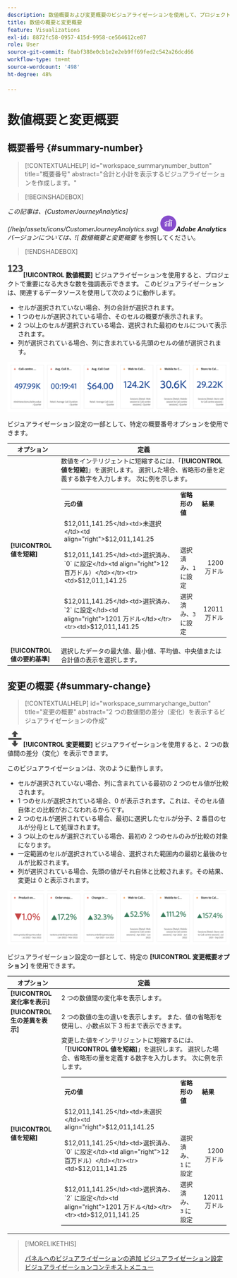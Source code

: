 ```yaml
---
description: 数値概要および変更概要のビジュアライゼーションを使用して、プロジェクト内の重要なデータポイントを表示します。
title: 数値の概要と変更概要
feature: Visualizations
exl-id: 8872fc58-0957-415d-9958-ce564612ce87
role: User
source-git-commit: f8abf388e0cb1e2e2eb9ff69fed2c542a26dcd66
workflow-type: tm+mt
source-wordcount: '498'
ht-degree: 48%

---
```


# 数値概要と変更概要

## 概要番号 {#summary-number}

<!-- markdownlint-disable MD034 -->

>[!CONTEXTUALHELP]
>id="workspace_summarynumber_button"
>title="概要番号"
>abstract="合計と小計を表示するビジュアライゼーションを作成します。"

<!-- markdownlint-enable MD034 -->


>[!BEGINSHADEBOX]

*この記事は、{CustomerJourneyAnalytics](/help/assets/icons/CustomerJourneyAnalytics.svg) ![3}Customer Journey Analyticsの数値概要と変更概要のビジュアライゼーションについて説明します&#x200B;**。**<br/> この記事の [](https://experienceleague.adobe.com/en/docs/analytics/analyze/analysis-workspace/visualizations/summary-number-change) AdobeAnalytics](/help/assets/icons/AdobeAnalytics.svg)**Adobe Analytics**バージョンについては、![ 数値概要と変更概要* を参照してください。

>[!ENDSHADEBOX]


![ 要約 ](/help/assets/icons/123.svg)**[!UICONTROL 数値概要]** ビジュアライゼーションを使用すると、プロジェクトで重要になる大きな数を強調表示できます。 このビジュアライゼーションは、関連するデータソースを使用して次のように動作します。

* セルが選択されていない場合、列の合計が選択されます。
* 1 つのセルが選択されている場合、そのセルの概要が表示されます。
* 2 つ以上のセルが選択されている場合、選択された最初のセルについて表示されます。
* 列が選択されている場合、列に含まれている先頭のセルの値が選択されます。

![ 数値概要ビジュアライゼーション ](asses/../assets/summary-number.png)

ビジュアライゼーション設定の一部として、特定の概要番号オプションを使用できます。

| オプション | 定義 |
|--- |--- |
| **[!UICONTROL 値を短縮]** | 数値をインテリジェントに短縮するには、「**[!UICONTROL 値を短縮]**」を選択します。 選択した場合、省略形の量を定義する数字を入力します。 次に例を示します。<br/><table><tr><td>**元の値**</td><td>**省略形の値**</td><td>**結果**</td></tr><tr><td>$12,011,141.25</td><td>未選択</td><td  align="right">$12,011,141.25</td></tr><tr><td>$12,011,141.25</td><td>選択済み、`0` に設定</td><td align="right">12 百万ドル）</td></tr><tr><td>$12,011,141.25</td><td> 選択済み、`1` に設定</td><td  align="right">1200 万ドル</td></tr><tr><td>$12,011,141.25</td><td>選択済み、`2` に設定</td><td align="right">1201 万ドル</td></tr><tr><td>$12,011,141.25</td><td>選択済み、`3` に設定</td><td align="right">12011 万ドル</td></tr></table> |
| **[!UICONTROL 値の要約基準]** | 選択したデータの最大値、最小値、平均値、中央値または合計値の表示を選択します。 |

## 変更の概要 {#summary-change}

<!-- markdownlint-disable MD034 -->

>[!CONTEXTUALHELP]
>id="workspace_summarychange_button"
>title="変更の概要"
>abstract="2 つの数値間の差分（変化）を表示するビジュアライゼーションの作成"

<!-- markdownlint-enable MD034 -->


![MoveUpDown](/help/assets/icons/MoveUpDown.svg)**[!UICONTROL 変更概要]** ビジュアライゼーションを使用すると、2 つの数値間の差分（変化）を表示できます。<!-- This is applicable for AA, not CJA: The green and red color of the Summary Change can be controlled through [custom event polarity](https://experienceleague.adobe.com/docs/analytics/admin/admin-tools/success-events/success-event.html) or a calculated metric's [Show Upward Trend As](https://experienceleague.adobe.com/docs/analytics/components/calculated-metrics/calcmetric-workflow/cm-build-metrics.html) option.-->

<!--
The green and red color of the Summary Change can be controlled through [custom event polarity](https://experienceleague.adobe.com/docs/analytics/admin/admin/c-manage-report-suites/c-edit-report-suites/conversion-var-admin/c-success-events/success-event.md) or a calculated metric's [Show Upward Trend As](https://experienceleague.adobe.com/docs/analytics/components/calculated-metrics/calcmetric-workflow/cm-build-metrics.html) option.
-->

このビジュアライゼーションは、次のように動作します。

* セルが選択されていない場合、列に含まれている最初の 2 つのセル値が比較されます。
* 1 つのセルが選択されている場合、0 が表示されます。これは、そのセル値自体との比較がおこなわれるからです。
* 2 つのセルが選択されている場合、最初に選択したセルが分子、2 番目のセルが分母として処理されます。
* 3 つ以上のセルが選択されている場合、最初の 2 つのセルのみが比較の対象になります。
* 一定範囲のセルが選択されている場合、選択された範囲内の最初と最後のセルが比較されます。
* 列が選択されている場合、先頭の値がそれ自体と比較されます。その結果、変更は 0 と表示されます。


![2 つの数値間の差分を示す変更概要ビジュアライゼーション ](assets/summary-change.png)


ビジュアライゼーション設定の一部として、特定の **[!UICONTROL 変更概要オプション]** を使用できます。

| オプション | 定義 |
|--- |--- |
| **[!UICONTROL 変化率を表示]** | 2 つの数値間の変化率を表示します。 |
| **[!UICONTROL 生の差異を表示]** | 2 つの数値の生の違いを表示します。 また、値の省略形を使用し、小数点以下 3 桁まで表示できます。 |
| **[!UICONTROL 値を短縮]** | 変更した値をインテリジェントに短縮するには、「**[!UICONTROL 値を短縮]**」を選択します。 選択した場合、省略形の量を定義する数字を入力します。 次に例を示します。<br/><table><tr><td>**元の値**</td><td>**省略形の値**</td><td>**結果**</td></tr><tr><td>$12,011,141.25</td><td>未選択</td><td  align="right">$12,011,141.25</td></tr><tr><td>$12,011,141.25</td><td>選択済み、`0` に設定</td><td align="right">12 百万ドル）</td></tr><tr><td>$12,011,141.25</td><td> 選択済み、`1` に設定</td><td  align="right">1200 万ドル</td></tr><tr><td>$12,011,141.25</td><td>選択済み、`2` に設定</td><td align="right">1201 万ドル</td></tr><tr><td>$12,011,141.25</td><td>選択済み、`3` に設定</td><td align="right">12011 万ドル</td></tr></table> |

>[!MORELIKETHIS]
>
>[ パネルへのビジュアライゼーションの追加 ](/help/analysis-workspace/visualizations/freeform-analysis-visualizations.md#add-visualizations-to-a-panel)
>[ビジュアライゼーション設定 ](/help/analysis-workspace/visualizations/freeform-analysis-visualizations.md#settings)
>[ビジュアライゼーションコンテキストメニュー ](/help/analysis-workspace/visualizations/freeform-analysis-visualizations.md#context-menu)
>
